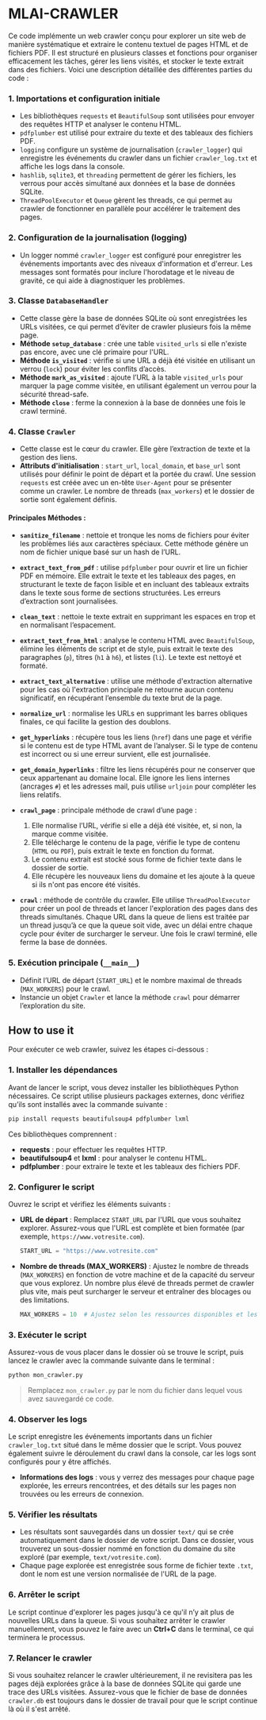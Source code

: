 # MLAI-CRAWLER
Ce code implémente un web crawler conçu pour explorer un site web de manière systématique et extraire le contenu textuel de pages HTML et de fichiers PDF. Il est structuré en plusieurs classes et fonctions pour organiser efficacement les tâches, gérer les liens visités, et stocker le texte extrait dans des fichiers. Voici une description détaillée des différentes parties du code :

### 1. **Importations et configuration initiale**
   - Les bibliothèques `requests` et `BeautifulSoup` sont utilisées pour envoyer des requêtes HTTP et analyser le contenu HTML.
   - `pdfplumber` est utilisé pour extraire du texte et des tableaux des fichiers PDF.
   - `logging` configure un système de journalisation (`crawler_logger`) qui enregistre les événements du crawler dans un fichier `crawler_log.txt` et affiche les logs dans la console.
   - `hashlib`, `sqlite3`, et `threading` permettent de gérer les fichiers, les verrous pour accès simultané aux données et la base de données SQLite.
   - `ThreadPoolExecutor` et `Queue` gèrent les threads, ce qui permet au crawler de fonctionner en parallèle pour accélérer le traitement des pages.

### 2. **Configuration de la journalisation (logging)**
   - Un logger nommé `crawler_logger` est configuré pour enregistrer les événements importants avec des niveaux d'information et d'erreur. Les messages sont formatés pour inclure l'horodatage et le niveau de gravité, ce qui aide à diagnostiquer les problèmes.

### 3. **Classe `DatabaseHandler`**
   - Cette classe gère la base de données SQLite où sont enregistrées les URLs visitées, ce qui permet d’éviter de crawler plusieurs fois la même page.
   - **Méthode `setup_database`** : crée une table `visited_urls` si elle n'existe pas encore, avec une clé primaire pour l'URL. 
   - **Méthode `is_visited`** : vérifie si une URL a déjà été visitée en utilisant un verrou (`lock`) pour éviter les conflits d’accès.
   - **Méthode `mark_as_visited`** : ajoute l’URL à la table `visited_urls` pour marquer la page comme visitée, en utilisant également un verrou pour la sécurité thread-safe.
   - **Méthode `close`** : ferme la connexion à la base de données une fois le crawl terminé.

### 4. **Classe `Crawler`**
   - Cette classe est le cœur du crawler. Elle gère l’extraction de texte et la gestion des liens.
   - **Attributs d'initialisation** : `start_url`, `local_domain`, et `base_url` sont utilisés pour définir le point de départ et la portée du crawl. Une session `requests` est créée avec un en-tête `User-Agent` pour se présenter comme un crawler. Le nombre de threads (`max_workers`) et le dossier de sortie sont également définis.

#### Principales Méthodes :

   - **`sanitize_filename`** : nettoie et tronque les noms de fichiers pour éviter les problèmes liés aux caractères spéciaux. Cette méthode génère un nom de fichier unique basé sur un hash de l’URL.

   - **`extract_text_from_pdf`** : utilise `pdfplumber` pour ouvrir et lire un fichier PDF en mémoire. Elle extrait le texte et les tableaux des pages, en structurant le texte de façon lisible et en incluant des tableaux extraits dans le texte sous forme de sections structurées. Les erreurs d’extraction sont journalisées.

   - **`clean_text`** : nettoie le texte extrait en supprimant les espaces en trop et en normalisant l’espacement.

   - **`extract_text_from_html`** : analyse le contenu HTML avec `BeautifulSoup`, élimine les éléments de script et de style, puis extrait le texte des paragraphes (`p`), titres (`h1` à `h6`), et listes (`li`). Le texte est nettoyé et formaté.

   - **`extract_text_alternative`** : utilise une méthode d'extraction alternative pour les cas où l'extraction principale ne retourne aucun contenu significatif, en récupérant l’ensemble du texte brut de la page.

   - **`normalize_url`** : normalise les URLs en supprimant les barres obliques finales, ce qui facilite la gestion des doublons.

   - **`get_hyperlinks`** : récupère tous les liens (`href`) dans une page et vérifie si le contenu est de type HTML avant de l’analyser. Si le type de contenu est incorrect ou si une erreur survient, elle est journalisée.

   - **`get_domain_hyperlinks`** : filtre les liens récupérés pour ne conserver que ceux appartenant au domaine local. Elle ignore les liens internes (ancrages `#`) et les adresses mail, puis utilise `urljoin` pour compléter les liens relatifs. 

   - **`crawl_page`** : principale méthode de crawl d’une page :
       1. Elle normalise l’URL, vérifie si elle a déjà été visitée, et, si non, la marque comme visitée.
       2. Elle télécharge le contenu de la page, vérifie le type de contenu (`HTML` ou `PDF`), puis extrait le texte en fonction du format.
       3. Le contenu extrait est stocké sous forme de fichier texte dans le dossier de sortie.
       4. Elle récupère les nouveaux liens du domaine et les ajoute à la queue si ils n'ont pas encore été visités.

   - **`crawl`** : méthode de contrôle du crawler. Elle utilise `ThreadPoolExecutor` pour créer un pool de threads et lancer l'exploration des pages dans des threads simultanés. Chaque URL dans la queue de liens est traitée par un thread jusqu’à ce que la queue soit vide, avec un délai entre chaque cycle pour éviter de surcharger le serveur. Une fois le crawl terminé, elle ferme la base de données.

### 5. **Exécution principale (`__main__`)**
   - Définit l’URL de départ (`START_URL`) et le nombre maximal de threads (`MAX_WORKERS`) pour le crawl.
   - Instancie un objet `Crawler` et lance la méthode `crawl` pour démarrer l’exploration du site.


## How to use it 
Pour exécuter ce web crawler, suivez les étapes ci-dessous :

### 1. **Installer les dépendances**
   Avant de lancer le script, vous devez installer les bibliothèques Python nécessaires. Ce script utilise plusieurs packages externes, donc vérifiez qu’ils sont installés avec la commande suivante :

   ```bash
   pip install requests beautifulsoup4 pdfplumber lxml
   ```

   Ces bibliothèques comprennent :
   - **requests** : pour effectuer les requêtes HTTP.
   - **beautifulsoup4** et **lxml** : pour analyser le contenu HTML.
   - **pdfplumber** : pour extraire le texte et les tableaux des fichiers PDF.

### 2. **Configurer le script**
   Ouvrez le script et vérifiez les éléments suivants :

   - **URL de départ** : Remplacez `START_URL` par l'URL que vous souhaitez explorer. Assurez-vous que l'URL est complète et bien formatée (par exemple, `https://www.votresite.com`).
   
     ```python
     START_URL = "https://www.votresite.com"
     ```

   - **Nombre de threads (MAX_WORKERS)** : Ajustez le nombre de threads (`MAX_WORKERS`) en fonction de votre machine et de la capacité du serveur que vous explorez. Un nombre plus élevé de threads permet de crawler plus vite, mais peut surcharger le serveur et entraîner des blocages ou des limitations.

     ```python
     MAX_WORKERS = 10  # Ajustez selon les ressources disponibles et les règles d'accès du site cible.
     ```

### 3. **Exécuter le script**
   Assurez-vous de vous placer dans le dossier où se trouve le script, puis lancez le crawler avec la commande suivante dans le terminal :

   ```bash
   python mon_crawler.py
   ```

   > Remplacez `mon_crawler.py` par le nom du fichier dans lequel vous avez sauvegardé ce code.

### 4. **Observer les logs**
   Le script enregistre les événements importants dans un fichier `crawler_log.txt` situé dans le même dossier que le script. Vous pouvez également suivre le déroulement du crawl dans la console, car les logs sont configurés pour y être affichés.

   - **Informations des logs** : vous y verrez des messages pour chaque page explorée, les erreurs rencontrées, et des détails sur les pages non trouvées ou les erreurs de connexion. 

### 5. **Vérifier les résultats**
   - Les résultats sont sauvegardés dans un dossier `text/` qui se crée automatiquement dans le dossier de votre script. Dans ce dossier, vous trouverez un sous-dossier nommé en fonction du domaine du site exploré (par exemple, `text/votresite.com`).
   - Chaque page explorée est enregistrée sous forme de fichier texte `.txt`, dont le nom est une version normalisée de l'URL de la page.

### 6. **Arrêter le script**
   Le script continue d'explorer les pages jusqu'à ce qu'il n’y ait plus de nouvelles URLs dans la queue. Si vous souhaitez arrêter le crawler manuellement, vous pouvez le faire avec un **Ctrl+C** dans le terminal, ce qui terminera le processus.

### 7. **Relancer le crawler**
   Si vous souhaitez relancer le crawler ultérieurement, il ne revisitera pas les pages déjà explorées grâce à la base de données SQLite qui garde une trace des URLs visitées. Assurez-vous que le fichier de base de données `crawler.db` est toujours dans le dossier de travail pour que le script continue là où il s'est arrêté.
